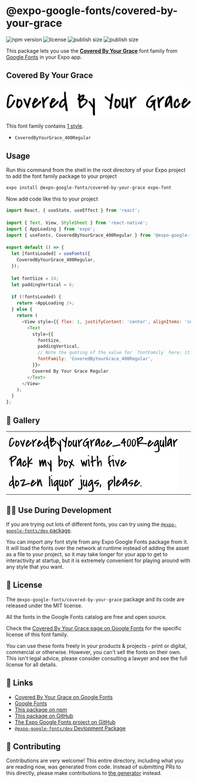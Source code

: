 # @expo-google-fonts/covered-by-your-grace

![npm version](https://flat.badgen.net/npm/v/@expo-google-fonts/covered-by-your-grace)
![license](https://flat.badgen.net/github/license/expo/google-fonts)
![publish size](https://flat.badgen.net/packagephobia/install/@expo-google-fonts/covered-by-your-grace)
![publish size](https://flat.badgen.net/packagephobia/publish/@expo-google-fonts/covered-by-your-grace)

This package lets you use the [**Covered By Your Grace**](https://fonts.google.com/specimen/Covered+By+Your+Grace) font family from [Google Fonts](https://fonts.google.com/) in your Expo app.

## Covered By Your Grace

![Covered By Your Grace](./font-family.png)

This font family contains [1 style](#-gallery).

- `CoveredByYourGrace_400Regular`

## Usage

Run this command from the shell in the root directory of your Expo project to add the font family package to your project
```sh
expo install @expo-google-fonts/covered-by-your-grace expo-font
```

Now add code like this to your project
```js
import React, { useState, useEffect } from 'react';

import { Text, View, StyleSheet } from 'react-native';
import { AppLoading } from 'expo';
import { useFonts, CoveredByYourGrace_400Regular } from '@expo-google-fonts/covered-by-your-grace';

export default () => {
  let [fontsLoaded] = useFonts({
    CoveredByYourGrace_400Regular,
  });

  let fontSize = 24;
  let paddingVertical = 6;

  if (!fontsLoaded) {
    return <AppLoading />;
  } else {
    return (
      <View style={{ flex: 1, justifyContent: 'center', alignItems: 'center' }}>
        <Text
          style={{
            fontSize,
            paddingVertical,
            // Note the quoting of the value for `fontFamily` here; it expects a string!
            fontFamily: 'CoveredByYourGrace_400Regular',
          }}>
          Covered By Your Grace Regular
        </Text>
      </View>
    );
  }
};

```

## 🔡 Gallery


||||
|-|-|-|
|![CoveredByYourGrace_400Regular](./CoveredByYourGrace_400Regular.ttf.png)||||


## 👩‍💻 Use During Development

If you are trying out lots of different fonts, you can try using the [`@expo-google-fonts/dev` package](https://github.com/expo/google-fonts/tree/master/font-packages/dev#readme).

You can import *any* font style from any Expo Google Fonts package from it. It will load the fonts
over the network at runtime instead of adding the asset as a file to your project, so it may take longer
for your app to get to interactivity at startup, but it is extremely convenient
for playing around with any style that you want.

## 📖 License

The `@expo-google-fonts/covered-by-your-grace` package and its code are released under the MIT license.

All the fonts in the Google Fonts catalog are free and open source.

Check the [Covered By Your Grace page on Google Fonts](https://fonts.google.com/specimen/Covered+By+Your+Grace) for the specific license of this font family.

You can use these fonts freely in your products & projects - print or digital, commercial or otherwise. However, you can't sell the fonts on their own. This isn't legal advice, please consider consulting a lawyer and see the full license for all details.

## 🔗 Links

- [Covered By Your Grace on Google Fonts](https://fonts.google.com/specimen/Covered+By+Your+Grace)
- [Google Fonts](https://fonts.google.com/)
- [This package on npm](https://www.npmjs.com/package/@expo-google-fonts/covered-by-your-grace)
- [This package on GitHub](https://github.com/expo/google-fonts/tree/master/font-packages/covered-by-your-grace)
- [The Expo Google Fonts project on GitHub](https://github.com/expo/google-fonts)
- [`@expo-google-fonts/dev` Devlopment Package](https://github.com/expo/google-fonts/tree/master/font-packages/dev)

## 🤝 Contributing

Contributions are very welcome! This entire directory, including what you are reading now, was generated from code. Instead of submitting PRs to this directly, please make contributions to [the generator](https://github.com/expo/google-fonts/tree/master/packages/generator) instead.
